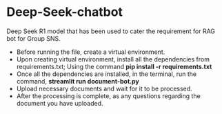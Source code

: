 # Deep-Seek-chatbot
Deep Seek R1 model that has been used to cater the requirement for RAG bot for Group SNS.

- Before running the file, create a virtual environment.
- Upon creating virtual environment, install all the dependencies from requirements.txt; Using the command **pip install -r requirements.txt**
- Once all the dependencies are installed, in the terminal, run the command, **streamlit run document-bot.py**
- Upload necessary documents and wait for it to be processed.
- After the processing is complete, as any questions regarding the document you have uploaded.
